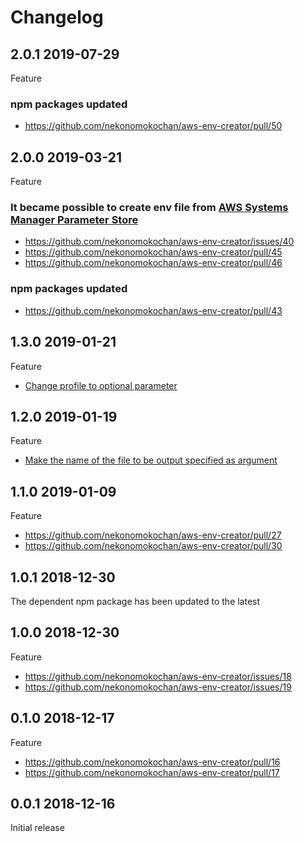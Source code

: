 # Changelog

## 2.0.1 2019-07-29

Feature

### npm packages updated

- https://github.com/nekonomokochan/aws-env-creator/pull/50

## 2.0.0 2019-03-21

Feature

### It became possible to create env file from [AWS Systems Manager Parameter Store](https://docs.aws.amazon.com/en_us/systems-manager/latest/userguide/systems-manager-paramstore.html)

- https://github.com/nekonomokochan/aws-env-creator/issues/40
- https://github.com/nekonomokochan/aws-env-creator/pull/45
- https://github.com/nekonomokochan/aws-env-creator/pull/46

### npm packages updated

- https://github.com/nekonomokochan/aws-env-creator/pull/43

## 1.3.0 2019-01-21

Feature

- [Change profile to optional parameter](https://github.com/nekonomokochan/aws-env-creator/pull/38)

## 1.2.0 2019-01-19

Feature

- [Make the name of the file to be output specified as argument](https://github.com/nekonomokochan/aws-env-creator/pull/34)

## 1.1.0 2019-01-09

Feature

- https://github.com/nekonomokochan/aws-env-creator/pull/27
- https://github.com/nekonomokochan/aws-env-creator/pull/30

## 1.0.1 2018-12-30

The dependent npm package has been updated to the latest

## 1.0.0 2018-12-30

Feature

- https://github.com/nekonomokochan/aws-env-creator/issues/18
- https://github.com/nekonomokochan/aws-env-creator/issues/19

## 0.1.0 2018-12-17

Feature

- https://github.com/nekonomokochan/aws-env-creator/pull/16
- https://github.com/nekonomokochan/aws-env-creator/pull/17

## 0.0.1 2018-12-16

Initial release
